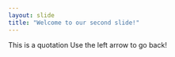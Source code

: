 ```yaml
---
layout: slide
title: "Welcome to our second slide!"
---
```

This is a quotation
Use the left arrow to go back!
